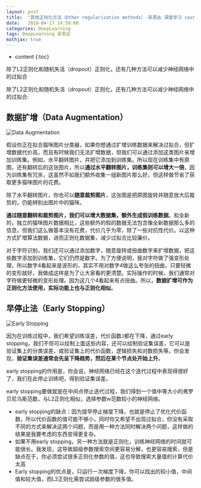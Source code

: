 ```yaml
---
layout: post
title:  "其他正则化方法（Other regularization methods）-吴恩达 深度学习 course2 1.8笔记"
date:   2018-04-17 14:50:00
categories: DeepLearning
tags: DeepLearning 吴恩达
mathjax: true
---
```


* content
{:toc}

除了L2正则化和随机失活（dropout）正则化，还有几种方法可以减少神经网络中的过拟合
<!--more-->



除了L2正则化和随机失活（dropout）正则化，还有几种方法可以减少神经网络中的过拟合:

## 数据扩增（Data Augmentation）
![Data Augmentation](http://p5ocy6pck.bkt.clouddn.com/%E6%95%B0%E6%8D%AE%E6%89%A9%E5%A2%9E.png)

假设你正在拟合猫咪图片分类器，如果你想通过扩增训练数据来解决过拟合，但扩增数据代价高，而且有时候我们无法扩增数据，但我们可以通过添加这类图片来增加训练集。例如，水平翻转图片，并把它添加到训练集。所以现在训练集中有原图，还有翻转后的这张图片，所以**通过水平翻转图片，训练集则可以增大一倍**，因为训练集有冗余，这虽然不如我们额外收集一组新图片那么好，但这样做节省了获取更多猫咪图片的花费。

除了水平翻转图片，你也可以**随意裁剪图片**，这张图是把原图旋转并随意放大后裁剪的，仍能辨别出图片中的猫咪。

**通过随意翻转和裁剪图片，我们可以增大数据集，额外生成假训练数据**。和全新的，独立的猫咪图片数据相比，这些额外的假的数据无法包含像全新数据那么多的信息，但我们这么做基本没有花费，代价几乎为零，除了一些对抗性代价。以这种方式扩增算法数据，进而正则化数据集，减少过拟合比较廉价。

对于字符识别，我们还可以通过添加数字，随意旋转或扭曲数字来扩增数据，把这些数字添加到训练集，它们仍然是数字。为了方便说明，我对字符做了强变形处理，所以数字4看起来是波形的，其实不用对数字4做这么夸张的扭曲，只要轻微的变形就好，我做成这样是为了让大家看的更清楚。实际操作的时候，我们通常对字符做更轻微的变形处理。因为这几个4看起来有点扭曲。所以，**数据扩增可作为正则化方法使用，实际功能上也与正则化相似**。

## 早停止法（Early Stopping）
![Early Stopping](http://p5ocy6pck.bkt.clouddn.com/early-stopping.png)

因为在训练过程中，我们希望训练误差，代价函数`J`都在下降，通过early stopping，我们不但可以绘制上面这些内容，还可以绘制验证集误差，它可以是验证集上的分类误差，或验证集上的代价函数，逻辑损失和对数损失等。你会发现，**验证集误差通常会先呈下降趋势，然后在某个节点处开始上升**。

early stopping的作用是，你会说，神经网络已经在这个迭代过程中表现得很好了，我们在此停止训练吧，得到验证集误差。

early stopping要做就是在中间点停止迭代过程，我们得到一个值中等大小的弗罗贝尼乌斯范数，与L2正则化相似，选择参数w范数较小的神经网络。

- early stopping的缺点：因为提早停止梯度下降，也就是停止了优化代价函数，所以代价函数的值可能不够小，同时你又希望不出现过拟合，你没有采取不同的方式来解决这两个问题，而是用一种方法同时解决两个问题，这样做的结果是我要考虑的东西变得更复杂。
- 如果不用early stopping，另一种方法就是正则化，训练神经网络的时间就可能很长。我发现，这导致超级参数搜索空间更容易分解，也更容易搜索，但是缺点在于，你必须尝试很多正则化参数的值，这也导致搜索大量值的计算代价太高
- Early stopping的优点是，只运行一次梯度下降，你可以找出的较小值，中间值和较大值，而L2正则化需尝试超级参数的很多值。
